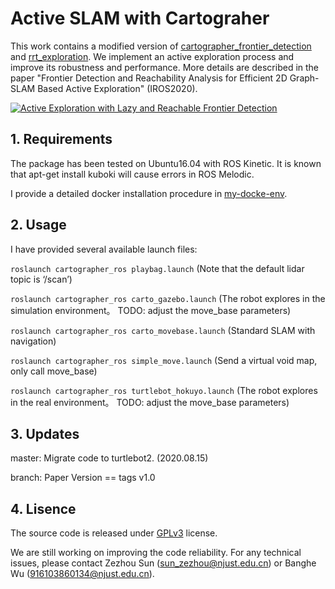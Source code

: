# Active SLAM with Cartograher

This work contains a modified version of [cartographer_frontier_detection](https://github.com/larics/cartographer_frontier_detection) and [rrt_exploration](https://github.com/hasauino/rrt_exploration). We implement an active exploration process and improve its robustness and performance. More details are described in the paper "Frontier Detection and Reachability Analysis for Efficient 2D Graph-SLAM Based Active Exploration" (IROS2020).

[![Active Exploration with Lazy and Reachable Frontier Detection](https://res.cloudinary.com/marcomontalbano/image/upload/v1595410567/video_to_markdown/images/youtube--o2mwIeMHkOo-c05b58ac6eb4c4700831b2b3070cd403.jpg)](https://www.youtube.com/watch?v=o2mwIeMHkOo&t=49s "Active Exploration with Lazy and Reachable Frontier Detection")

## 1. Requirements

The package has been tested on Ubuntu16.04 with ROS Kinetic. It is known that apt-get install kuboki will cause errors in ROS Melodic. 

I provide a detailed docker installation procedure in [my-docke-env](https://github.com/SunZezhou/My-docker-env).

## 2. Usage

I have provided several available launch files:

`roslaunch cartographer_ros playbag.launch`  (Note that the default lidar topic is ‘/scan’)

`roslaunch cartographer_ros carto_gazebo.launch`  (The robot explores in the simulation environment。 TODO: adjust the move_base parameters)

`roslaunch cartographer_ros carto_movebase.launch`  (Standard SLAM with navigation)

`roslaunch cartographer_ros simple_move.launch`  (Send a virtual void map, only call move_base)

`roslaunch cartographer_ros turtlebot_hokuyo.launch` (The robot explores in the real environment。 TODO: adjust the move_base parameters)

## 3. Updates

master: Migrate code to turtlebot2.  (2020.08.15)

branch: Paper Version == tags v1.0   

## 4. Lisence

The source code is released under [GPLv3](http://www.gnu.org/licenses/) license.

We are still working on improving the code reliability. For any technical issues, please contact Zezhou Sun (sun_zezhou@njust.edu.cn) or Banghe Wu (916103860134@njust.edu.cn).
